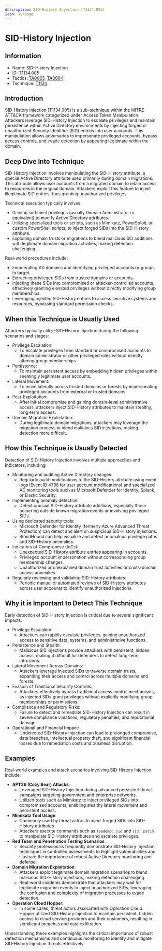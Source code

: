 ```yaml
---
description: SID-History Injection [T1134.005]
icon: syringe
---
```


# SID-History Injection

## Information

* Name: SID-History Injection
* ID: T1134.005
* Tactics: [TA0005](../../ta0005/), [TA0004](../)
* Technique: [T1134](./)

## Introduction

SID-History Injection (T1134.005) is a sub-technique within the MITRE ATT\&CK framework categorized under Access Token Manipulation. Attackers leverage SID-History Injection to escalate privileges and maintain persistence within Active Directory environments by injecting forged or unauthorized Security Identifier (SID) entries into user accounts. This manipulation allows adversaries to impersonate privileged accounts, bypass access controls, and evade detection by appearing legitimate within the domain.

## Deep Dive Into Technique

SID-History Injection involves manipulating the SID-History attribute, a special Active Directory attribute used primarily during domain migrations. This attribute allows user accounts from a migrated domain to retain access to resources in the original domain. Attackers exploit this feature to inject illegitimate SID entries, thus granting unauthorized privileges.

Technical execution typically involves:

* Gaining sufficient privileges (usually Domain Administrator or equivalent) to modify Active Directory attributes.
* Utilizing specialized tools or scripts, such as Mimikatz, PowerSploit, or custom PowerShell scripts, to inject forged SIDs into the SID-History attribute.
* Exploiting domain trusts or migrations to blend malicious SID additions with legitimate domain migration activities, making detection challenging.

Real-world procedures include:

* Enumerating AD domains and identifying privileged accounts or groups to target.
* Extracting privileged SIDs from trusted domains or accounts.
* Injecting these SIDs into compromised or attacker-controlled accounts, effectively granting elevated privileges without directly modifying group memberships.
* Leveraging injected SID-History entries to access sensitive systems and resources, bypassing standard permission checks.

## When this Technique is Usually Used

Attackers typically utilize SID-History Injection during the following scenarios and stages:

* Privilege Escalation:
  * To escalate privileges from standard or compromised accounts to domain administrator or other privileged roles without directly altering group memberships.
* Persistence:
  * To maintain persistent access by embedding hidden privileges within seemingly legitimate user accounts.
* Lateral Movement:
  * To move laterally across trusted domains or forests by impersonating privileged accounts from external or trusted domains.
* Post-Exploitation:
  * After initial compromise and gaining domain-level administrative access, attackers inject SID-History attributes to maintain stealthy, long-term access.
* Domain Migration Exploitation:
  * During legitimate domain migrations, attackers may leverage the migration process to blend malicious SID injections, making detection more difficult.

## How this Technique is Usually Detected

Detection of SID-History Injection involves multiple approaches and indicators, including:

* Monitoring and auditing Active Directory changes:
  * Regularly audit modifications to the SID-History attribute using event logs (Event ID 4738 for user account modifications) and specialized AD monitoring tools such as Microsoft Defender for Identity, Splunk, or Elastic Security.
* Implementing anomaly detection:
  * Detect unusual SID-History attribute additions, especially those occurring outside known migration events or involving privileged SIDs.
* Using dedicated security tools:
  * Microsoft Defender for Identity (formerly Azure Advanced Threat Protection) can detect and alert on suspicious SID-History injections.
  * BloodHound can help visualize and detect anomalous privilege paths and SID-History anomalies.
* Indicators of Compromise (IoCs):
  * Unexpected SID-History attribute entries appearing in accounts.
  * Privileged account impersonation without corresponding group membership changes.
  * Unauthorized or unexplained domain trust activities or cross-domain access anomalies.
* Regularly reviewing and validating SID-History attributes:
  * Periodic manual or automated reviews of SID-History attributes across user accounts to identify unauthorized injections.

## Why it is Important to Detect This Technique

Early detection of SID-History Injection is critical due to several significant impacts:

* Privilege Escalation:
  * Attackers can rapidly escalate privileges, gaining unauthorized access to sensitive data, systems, and administrative functions.
* Persistence and Stealth:
  * Malicious SID injections provide attackers with persistent, hidden access, making it difficult for defenders to detect long-term intrusions.
* Lateral Movement Across Domains:
  * Attackers leverage injected SIDs to traverse domain trusts, expanding their access and control across multiple domains and forests.
* Evasion of Traditional Security Controls:
  * Attackers effectively bypass traditional access control mechanisms, as injected SIDs grant privileges without explicitly modifying group memberships or permissions.
* Compliance and Regulatory Risks:
  * Failure to detect and remediate SID-History Injection can result in severe compliance violations, regulatory penalties, and reputational damage.
* Operational and Financial Impact:
  * Undetected SID-History Injection can lead to prolonged compromise, data breaches, intellectual property theft, and significant financial losses due to remediation costs and business disruption.

## Examples

Real-world examples and attack scenarios involving SID-History Injection include:

* **APT29 (Cozy Bear) Attacks**:
  * Leveraged SID-History Injection during advanced persistent threat campaigns targeting government and enterprise networks.
  * Utilized tools such as Mimikatz to inject privileged SIDs into compromised accounts, enabling stealthy lateral movement and persistent access.
* **Mimikatz Tool Usage**:
  * Commonly used by threat actors to inject forged SIDs into SID-History attributes.
  * Attackers execute commands such as `lsadump::sid` and `sid::patch` to manipulate SID-History attributes and escalate privileges.
* **Red Team and Penetration Testing Scenarios**:
  * Security professionals frequently demonstrate SID-History Injection techniques in controlled assessments to highlight vulnerabilities and illustrate the importance of robust Active Directory monitoring and defense.
* **Domain Migration Exploitation**:
  * Attackers exploit legitimate domain migration scenarios to blend malicious SID-History injections, making detection challenging.
  * Real-world incidents demonstrate that attackers may wait for legitimate migration events to inject unauthorized SIDs, leveraging the confusion and complexity of migration processes to evade detection.
* **Operation Cloud Hopper**:
  * In some cases, threat actors associated with Operation Cloud Hopper utilized SID-History Injection to maintain persistent, hidden access to cloud service providers and their customers, resulting in significant breaches and data exfiltration.

Understanding these examples highlights the critical importance of robust detection mechanisms and continuous monitoring to identify and mitigate SID-History Injection threats effectively.

